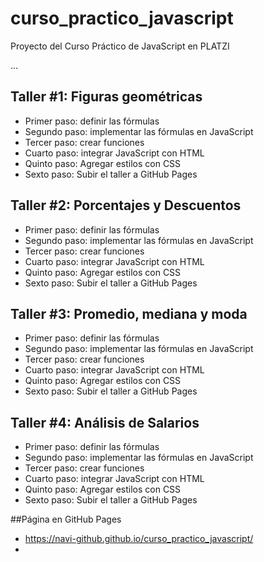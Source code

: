 # curso_practico_javascript
Proyecto del Curso Práctico de JavaScript en PLATZI

...

##  Taller #1: Figuras geométricas

- Primer paso: definir las fórmulas
- Segundo paso: implementar las fórmulas en JavaScript
- Tercer paso: crear funciones
- Cuarto paso: integrar JavaScript con HTML
- Quinto paso: Agregar estilos con CSS
- Sexto paso: Subir el taller a GitHub Pages

##  Taller #2: Porcentajes y Descuentos

- Primer paso: definir las fórmulas
- Segundo paso: implementar las fórmulas en JavaScript
- Tercer paso: crear funciones
- Cuarto paso: integrar JavaScript con HTML
- Quinto paso: Agregar estilos con CSS
- Sexto paso: Subir el taller a GitHub Pages

##  Taller #3: Promedio, mediana y moda

- Primer paso: definir las fórmulas
- Segundo paso: implementar las fórmulas en JavaScript
- Tercer paso: crear funciones
- Cuarto paso: integrar JavaScript con HTML
- Quinto paso: Agregar estilos con CSS
- Sexto paso: Subir el taller a GitHub Pages

## Taller #4: Análisis de Salarios

- Primer paso: definir las fórmulas
- Segundo paso: implementar las fórmulas en JavaScript
- Tercer paso: crear funciones
- Cuarto paso: integrar JavaScript con HTML
- Quinto paso: Agregar estilos con CSS
- Sexto paso: Subir el taller a GitHub Pages

##Página en GitHub Pages
- https://navi-github.github.io/curso_practico_javascript/
- 
